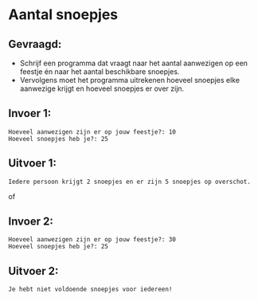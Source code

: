 # Aantal snoepjes

## Gevraagd:

* Schrijf een programma dat vraagt naar het aantal aanwezigen op een feestje én naar het aantal beschikbare snoepjes. 
* Vervolgens moet het programma uitrekenen hoeveel snoepjes elke aanwezige krijgt en hoeveel snoepjes er over zijn. 

## Invoer 1:
```
Hoeveel aanwezigen zijn er op jouw feestje?: 10
Hoeveel snoepjes heb je?: 25
```

## Uitvoer 1:

```
Iedere persoon krijgt 2 snoepjes en er zijn 5 snoepjes op overschot.

```
of

## Invoer 2:
```
Hoeveel aanwezigen zijn er op jouw feestje?: 30
Hoeveel snoepjes heb je?: 25
```

## Uitvoer 2:

```
Je hebt niet voldoende snoepjes voor iedereen!

```



